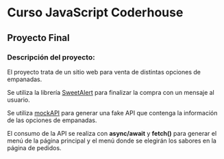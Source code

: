 # Curso JavaScript Coderhouse

## Proyecto Final

### Descripción del proyecto:

El proyecto trata de un sitio web para venta de distintas opciones de empanadas.

Se utiliza la librería [SweetAlert](https://sweetalert.js.org/) para finalizar la compra con un mensaje al usuario.

Se utiliza [mockAPI](https://mockapi.io/) para generar una fake API que contenga la información de las opciones de empanadas.

El consumo de la API se realiza con **async/await** y **fetch()** para generar el menú de la página principal y el menú donde se elegirán los sabores en la página de pedidos.
